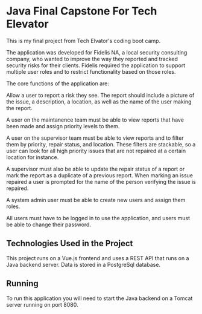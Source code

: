 # Java Final Capstone For Tech Elevator

This is my final project from Tech Elvator's coding boot camp. 

The application was developed for Fidelis NA, a local security consulting company, who wanted to improve the way they reported and tracked security risks for their clients. Fidelis required the application to support multiple user roles and to restrict functionality based on those roles.  

The core functions of the application are:

Allow a user to report a risk they see. The report should include a picture of the issue, a description, a location, as well as the name of the user making the report.

A user on the maintanence team must be able to view reports that have been made and assign priority levels to them. 

A user on the supervisor team must be able to view reports and to filter them by priority, repair status, and location. These filters are stackable, so a user can look for all high priority issues that are not repaired at a certain location for instance.

A supervisor must also be able to update the repair status of a report or mark the report as a duplicate of a previous report. When marking an issue repaired a user is prompted for the name of the person verifying the issue is repaired.

A system admin user must be able to create new users and assign them roles.

All users must have to be logged in to use the application, and users must be able to change their password.

## Technologies Used in the Project

This project runs on a Vue.js frontend and uses a REST API that runs on a Java backend server. Data is stored in a PostgreSql database.

## Running

To run this application you will need to start the Java backend on a Tomcat server running on port 8080. 
